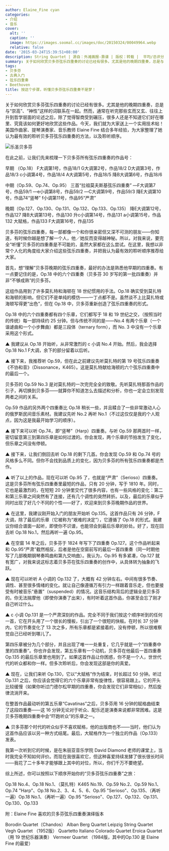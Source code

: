 ```yaml
---
author: Elaine_Fine cyan
categories:
- 介绍
- 音乐
cover:
  alt: ''
  caption: ''
  image: https://images.soomal.cc/images/doc/20150324/00049964.webp
  relative: false
date: '2015-03-24T15:39:51+08:00'
description: String Quartet | 源自：外滩画报-靠谱 | 版权：转载 |  平均/总评分：09.82/442
summary: 关于如何欣赏贝多芬弦乐四重奏的讨论已经有很多。尤其是他的晚期四重奏，总是与“崇高”、“神性”这样的词联系在一起。然而，通常在听完那些玄而又玄、往往上升到哲学层面的论述之后，除了觉得智商受到碾压，很多人还是不知道它们好在哪里、究竟该如何更好地欣赏这些作品。今天，我们就为大家送上一个实用技术帖！
tags:
- 贝多芬
- 古典入门
- 弦乐四重奏
- Beethoven
title: 按这个步骤，听懂贝多芬弦乐四重奏不是梦！
---
```


关于如何欣赏贝多芬弦乐四重奏的讨论已经有很多。尤其是他的晚期四重奏，总是与“崇高”、“神性”这样的词联系在一起。然而，通常在听完那些玄而又玄、往往上升到哲学层面的论述之后，除了觉得智商受到碾压，很多人还是不知道它们好在哪里、究竟该如何更好地欣赏这些作品。今天，我们就为大家送上一个实用技术帖！美国作曲家、提琴演奏家、音乐教师 Elaine Fine 结合多年经验，为大家整理了她认为最有效的聆听贝多芬弦乐四重奏的方法，以及聆听顺序。

![乐圣贝多芬](https://images.soomal.cc/images/doc/20141215/00048023.webp)





在此之前，让我们先来梳理一下贝多芬所有弦乐四重奏的作品号：

早期 （Op.18）
F大调第1号，作品18/1
G大调第2号，作品18/2
D大调第3号，作品18/3
c小调第4号，作品18/4
A大调第5号，作品18/5
降B大调第6号，作品18/6

中期（Op.59、Op.74、Op.95）
三首“拉祖莫夫斯基弦乐四重奏”
―F大调第7号，作品59/1
―e小调第8号，作品59/2
―C大调第9号，作品59/3
降E大调第10号，作品74“竖琴”
f小调第11号，作品95“严肃”

晚期（Op.127、Op.130、Op.131、Op.132、Op.133、Op.135）
降E大调第12号，作品127
降B大调第13号，作品130
升c小调第14号，作品131
a小调第15号，作品132
大赋格，作品133
F大调第16号，作品135

贝多芬的弦乐四重奏，每一部都像一个和你很亲密但又深不可测的朋友――你知道，有时候你越是想了解一个人，他／她反而变得越神秘。所以，对我来说，要完全“听懂”贝多芬的四重奏是不可能的，虽然大家都在这么尝试。在这里，我想以非常个人化的角度给大家介绍这些弦乐四重奏，并把我认为最有效的聆听顺序推荐给大家。

首先，想“理解”贝多芬晚期的弦乐四重奏，最好的办法是熟悉他早期的四重奏。有一点要记住的是，Op.18 中的六个四重奏（贝多芬 30 岁写的第一批四重奏）并非“不够成熟”的贝多芬。

这组作品用到了许多莫扎特和海顿在 18 世纪惯用的手法。Op.18 确实受到莫扎特和海顿的影响，但它们不是单纯的模仿――一丁点都不是。虽然谈不上比莫扎特或海顿写得更“出色”，但在 Op.18 中，贝多芬重新创造了弦乐四重奏的形式。

Op.18 中的六个四重奏都有四个乐章，它们都写于 18 和 19 世纪之交，（按照当时的传统）每一部持续约 25 分钟。但与传统不同的是――No.4 有两个乐章（一个谐谑曲和一个小步舞曲）都是三段体（ternary form），而 No. 3 中没有一个乐章采用这个形式。

▲ 我建议从 Op.18 开始听，从非常激烈的 c 小调 No.4 开始。然后，我会选择 Op.18 No.1 F大调，余下的部分留着以后听。

▲ 接下来，我推荐听 Op.59，但在此之前建议先听莫扎特的第 19 号弦乐四重奏《不协和音》（Dissonance，K465）。这是莫扎特献给海顿的六个弦乐四重奏中的最后一个。

贝多芬的 Op.59 No.3 是对莫扎特的一次完完全全的致敬。先听莫扎特那首作品的引子，再切换到贝多芬――就算你不知道怎么去描述和分析，你也一定会立刻发现两者之间的关系。

Op.59 作品的另外两个四重奏比 Op.18 稍长一些，并且糅合了一些非常激动人心的俄罗斯民间音乐素材。我建议先听 No.2 再听 No.1（不过这仅仅是我的个人观点，因为这是我最开始学习的顺序）。

▲ 接下来可以听 Op.74，即“竖琴”（Harp）四重奏。与听 Op.59 那两首时一样，密切留意第三到第四乐章是如何过渡的。你会发现，两个乐章的节拍发生了变化，但乐章之间没有停顿。

▲ 接下来，让我们倒回去听 Op.18 的剩下几首。你会发现 Op.59 和 Op.74 号的风格多么不同。但你不会找到品质上的变化，因为贝多芬的所有弦乐四重奏都是杰作。

▲ 听了以上的作品，现在可以听 Op.95 了，也就是“严肃”（Serioso）四重奏。这是贝多芬所有弦乐四重奏里最短的作品，只有 20 分钟，写于 1810 年。同时，它也是最激烈的，在短短 20 分钟里交代了很多内容，也有一些风格的变化：第二和第三乐章之间突然有了连接，还有几个调性的突然转折。以及，最后的乐章似乎同时出现了好几个不同的个性――好了，欢迎来到贝多芬晚期作品的世界。

▲ 在这里，我建议刚开始入门的朋友开始听 Op.135。这首作品只有 26 分钟，F大调，除了最后的乐章（它被称为“艰难的决定”），它遵循了 Op.18 的形式。我建议你结合谱面一起听，即使你不识谱，也能领会到最后乐章的妙处。好了，现在回去听 Op.18 No.1，然后再听一遍 Op.95。

▲ 在空窗 14 年之后，贝多芬于 1824 年写下了四重奏 Op.127。这个作品听起来和 Op.95“严肃”截然相反，后者是他在空窗前写的最后一首四重奏（同一时期他写了几部晚期钢琴奏鸣曲和第九交响曲）。我认为，Op.95 有多紧凑，Op.127 就有宽广，对我来说这标志着贝多芬在弦乐四重奏的创作中，从具体转为抽象的飞跃。

▲ 现在可以听听 A 小调的 Op.132 了，大概有 42 分钟左右。中间有很多节奏、调性、甚至很多情绪的变化。就让自己像遵循万有引力一样跟着音乐走，但也要接受有时被音乐“悬置”（suspended）的情况。这音乐结构背后的逻辑全是贝多芬的。你无法揣摩他（即使你演奏了出来），有时听着这首作品，你甚至会忘了刚才自己听过什么。

▲ c 小调 Op.131 是一个严肃深刻的作品。完全不同于我们按这个顺序听到的任何一首，它在开头用了一个很长的慢板，引出了一个很短的快板。在时长 37 分钟内，它的节奏变化了 13 次之多，所有乐章都是紧接着的，没有停顿，所以很难察觉自己已经听到哪儿了。

第四乐章被分为几个部分，并且出现了唯一一处重复，它几乎就是一个“四重奏中里的四重奏”。你也许会发现，第五乐章有一个动机，贝多芬在他最后一首四重奏 Op.135 的最后乐章里也用到了。如果这首作品让你困惑，你不是一个人，世世代代的听众都和你一样。但多次聆听后，你会发现这部是你的真爱。

▲ 现在，让我们来听 Op.130，它以“大赋格”作为结束，时长超过 50 分钟。听过 Op.131 之后，你应该会觉得它的六个乐章非常有旋律性，很容易跟上。它的开头比较缓慢（如果你听过门德尔松早期的四重奏，你会发现它们非常相似），然后旋律流淌开来。

在整首作品最动听的第五乐章“Cavatinas”之后，贝多芬用 16 分钟的赋格曲结束了这段四重奏――这 16 分钟无论对于听众、配乐还是演奏来说都非常困难。这是贝多芬晚期四重奏中会“吓跑听众”的乐章之一。

▲ 贝多芬那个时代的听众似乎不喜欢赋格，他的出版商也不――当时，他们认为这首作品应该以另一种方式结尾。最后，大赋格作为一个独立的作品（Op.133）发表。

我第一次听到它的时候，是在朱丽亚音乐学院 David Diamond 老师的课堂上，当时我完全不知如何评价。而现在我很喜欢它，但这种喜爱持续发酵了很长很长时间――我花了二十多年才能够跟上其中的对位，所以，你们千万不要绝望。

综上所述，你可以按照以下顺序开始你的“贝多芬弦乐四重奏”之旅：


Op.18 No.4、Op.18 No.1、（莫扎特）K465 No.19、Op.59 No.2、Op.59 No.1、Op.74 "Harp"、Op.18 No.2、3、4、5、6、Op.95 "Serioso"、Op.135、（再听一遍）Op.18 No.1、（再听一遍）Op.95 "Serioso"、Op.127、Op.132、Op.131、Op.130、Op.133


附：Elaine Fine 喜欢的贝多芬弦乐四重奏演绎版本


Borodin Quartet（Chandos）
Alban Berg Quartet
Leipzig String Quartet
Vegh Quartet （1952版）
Quartetto Italiano
Colorado Quartet
Eroica Quartet （用 19 世纪乐器演奏）
Vermeer Quartet （1984版，其中的Op.130 是 Elaine Fine 的最爱）